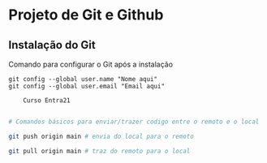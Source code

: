# Projeto de Git e Github 

## Instalação do Git 

Comando para configurar o Git após a instalação 

``` 
git config --global user.name "Nome aqui"
git config --global user.email "Email aqui"
``` 


```
    Curso Entra21
```

```bash

# Comandos básicos para enviar/trazer codigo entre o remoto e o local

git push origin main # envia do local para o remoto 

git pull origin main # traz do remoto para o local
```
